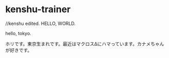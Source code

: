 # kenshu-trainer

//kenshu edited.
HELLO, WORLD.

hello, tokyo.

ホリです。東京生まれです。最近はマクロスΔにハマっています。カナメちゃんが好きです。
